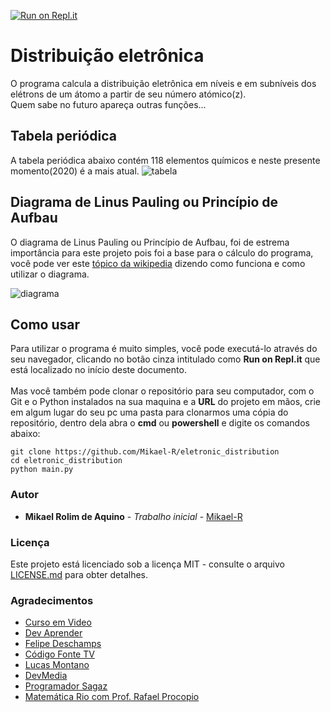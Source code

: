 [![Run on Repl.it](https://repl.it/badge/github/Mikael-R/eletronic_distribution)](https://eletronicdistribution.mikael32.repl.run/)

# Distribuição eletrônica
O programa calcula a distribuição eletrônica em níveis e em subníveis dos elétrons de um átomo a partir de seu número atómico(z).<br>
Quem sabe no futuro apareça outras funções...

## Tabela periódica
A tabela periódica abaixo contém 118 elementos químicos e neste presente momento(2020) é a mais atual.
![tabela](https://github.com/Mikael-R/eletronic_distribution/blob/master/template/tabela.png)

## Diagrama de Linus Pauling ou Princípio de Aufbau
O diagrama de Linus Pauling ou Princípio de Aufbau, foi de estrema importância para este projeto pois foi a base para o cálculo do programa, você pode ver este [tópico da wikipedia](https://pt.wikipedia.org/wiki/Princípio_de_Aufbau) dizendo como funciona e como utilizar o diagrama.

![diagrama](https://github.com/Mikael-R/eletronic_distribution/blob/master/template/diagrama.png)

## Como usar
Para utilizar o programa é muito simples, você pode executá-lo através do seu navegador, clicando no botão cinza intitulado como **Run on Repl.it** que está localizado no início deste documento.<br>
<br>
Mas você também pode clonar o repositório para seu computador, com o Git e o Python instalados na sua maquina e a **URL** do projeto em mãos, crie em algum lugar do seu pc uma pasta para clonarmos uma cópia do repositório, dentro dela abra o **cmd** ou **powershell** e digite os comandos abaixo:
```
git clone https://github.com/Mikael-R/eletronic_distribution
cd eletronic_distribution
python main.py
```
### Autor
* **Mikael Rolim de Aquino** - *Trabalho inicial* - [Mikael-R](https://github.com/Mikael-R)

### Licença
Este projeto está licenciado sob a licença MIT - consulte o arquivo [LICENSE.md](LICENSE.md) para obter detalhes.

### Agradecimentos
* [Curso em Video](https://www.youtube.com/user/cursosemvideo)
* [Dev Aprender](https://www.youtube.com/channel/UCm63tB8wsKOVvxoU4iMpS2A)
* [Felipe Deschamps](https://www.youtube.com/channel/UCU5JicSrEM5A63jkJ2QvGYw)
* [Código Fonte TV](https://www.youtube.com/user/codigofontetv)
* [Lucas Montano](https://www.youtube.com/channel/UCyHOBY6IDZF9zOKJPou2Rgg)
* [DevMedia](https://www.youtube.com/channel/UClBrpNsTEFLbZDDMW1xiOaQ)
* [Programador Sagaz](https://www.youtube.com/channel/UCyHOBY6IDZF9zOKJPou2Rgg)
* [Matemática Rio com Prof. Rafael Procopio ](https://www.youtube.com/user/matematicario)

